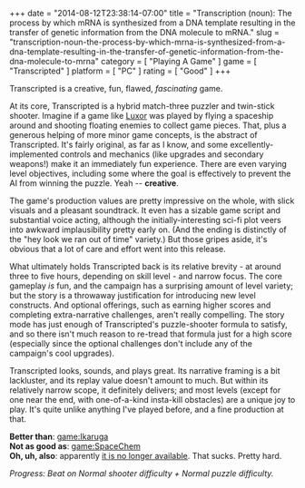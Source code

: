 +++
date = "2014-08-12T23:38:14-07:00"
title = "Transcription (noun): The process by which mRNA is synthesized from a DNA template resulting in the transfer of genetic information from the DNA molecule to mRNA."
slug = "transcription-noun-the-process-by-which-mrna-is-synthesized-from-a-dna-template-resulting-in-the-transfer-of-genetic-information-from-the-dna-molecule-to-mrna"
category = [ "Playing A Game" ]
game = [ "Transcripted" ]
platform = [ "PC" ]
rating = [ "Good" ]
+++

Transcripted is a creative, fun, flawed, <i>fascinating</i> game.

At its core, Transcripted is a hybrid match-three puzzler and twin-stick shooter.  Imagine if a game like <a href="http://store.steampowered.com/app/15970">Luxor</a> was played by flying a spaceship around and shooting floating enemies to collect game pieces.  That, plus a generous helping of more minor game concepts, is the abstract of Transcripted.  It's fairly original, as far as I know, and some excellently-implemented controls and mechanics (like upgrades and secondary weapons!) make it an immediately fun experience.  There are even varying level objectives, including some where the goal is effectively to prevent the AI from winning the puzzle.  Yeah -- <b>creative</b>.

The game's production values are pretty impressive on the whole, with slick visuals and a pleasant soundtrack.  It even has a sizable game script and substantial voice acting, although the initially-interesting sci-fi plot veers into awkward implausibility pretty early on.  (And the ending is distinctly of the "hey look we ran out of time" variety.)  But those gripes aside, it's obvious that a lot of care and effort went into this release.

What ultimately holds Transcripted back is its relative brevity - at around three to five hours, depending on skill level - and narrow focus.  The core gameplay <i>is</i> fun, and the campaign has a surprising amount of level variety; but the story is a throwaway justification for introducing new level constructs.  And optional offerings, such as earning higher scores and completing extra-narrative challenges, aren't really compelling.  The story mode has just enough of Transcripted's puzzle-shooter formula to satisfy, and so there isn't much reason to re-tread that formula just for a high score (especially since the optional challenges don't include any of the campaign's cool upgrades).

Transcripted looks, sounds, and plays great.  Its narrative framing is a bit lackluster, and its replay value doesn't amount to much.  But within its relatively narrow scope, it definitely delivers; and most levels (except for one near the end, with one-of-a-kind insta-kill obstacles) are a unique joy to play.  It's quite unlike anything I've played before, and a fine production at that.

<b>Better than</b>: <game:Ikaruga>  
<b>Not as good as</b>: <game:SpaceChem>  
<b>Oh, uh, also</b>: apparently <a href="http://steamcommunity.com/app/215450/discussions/0/864959088258988687/">it is no longer available</a>.  That sucks.  Pretty hard.

<i>Progress: Beat on Normal shooter difficulty + Normal puzzle difficulty.</i>